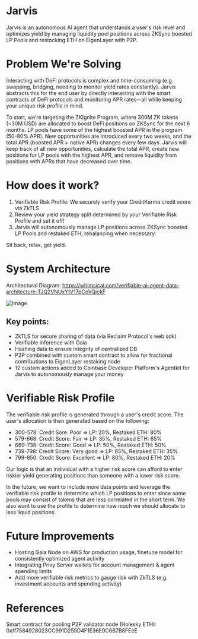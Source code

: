 # Jarvis
Jarvis is an autonomous AI agent that understands a user's risk level and optimizes yield by managing liquidity pool positions across ZKSync boosted LP Pools and restocking ETH on EigenLayer with P2P. 

# Problem We're Solving 
Interacting with DeFi protocols is complex and time-consuming (e.g. swapping, bridging, needing to monitor yield rates constantly). Jarvis abstracts this for the end user by directly interacting with the smart contracts of DeFi protocols and monitoring APR rates--all while keeping your unique risk profile in mind. 

To start, we're targeting the ZKIgnite Program, where 300M ZK tokens (~30M USD) are allocated to boost DeFi positions on ZKSync for the next 6 months. LP pools have some of the highest boosted APR in the program (50-80% APR). New opportunities are introduced every two weeks, and the total APR (boosted APR + native APR) changes every few days. Jarvis will keep track of all new opportunities, calculate the total APR, create new positions for LP pools with the highest APR, and remove liquidity from positions with APRs that have decreased over time. 

# How does it work?
1. Verifiable Risk Profile: We securely verify your CreditKarma credit score via ZkTLS 
2. Review your yield strategy split determined by your Verifiable Risk Profile and set it off!
3. Jarvis will autonomously manage LP positions across ZKSync boosted LP Pools and restaked ETH, rebalancing when necessary.

Sit back, relax, get yield.

# System Architecture
Architectural Diagram: https://whimsical.com/verifiable-ai-agent-data-architecture-TJQ2VNUxYtV17pCoVQjckF

![image](https://github.com/user-attachments/assets/159cc92b-5cf9-41bd-8061-e3a72a85f04e)


## Key points:
- ZkTLS for secure sharing of data (via Reclaim Protocol's web sdk)
- Verifiable inference with Gaia
- Hashing data to ensure integrity of centralized DB
- P2P combined with custom smart contract to allow for fractional contributions to EigenLayer restaking node
- 12 custom actions added to Coinbase Developer Platform's Agentkit for Jarvis to autonomously manage your money

# Verifiable Risk Profile
The verifiable risk profile is generated through a user's credit score. The user's allocation is then generated based on the following:  

- 300-578: Credit Sore: Poor => LP: 20%, Restaked ETH: 80%
- 579-668: Credit Score: Fair => LP: 35%, Restaked ETH: 65%
- 669-738: Credit Score: Good => LP: 50%, Restaked ETH: 50%
- 739-798: Credit Score: Very good => LP: 65%, Restaked ETH: 35%
- 799-850: Credit Score: Excellent => LP: 80%, Restaked ETH: 20%

Our logic is that an individual with a higher risk score can afford to enter riskier yield generating positions than someone with a lower risk score. 

In the future, we want to include more data points and leverage the verifiable risk profile to determine which LP positions to enter since some pools may consist of tokens that are less correlated in the short term. We also want to use the profile to determine how much we should allocate to less liquid positions. 

# Future Improvements
- Hosting Gaia Node on AWS for production usage, finetune model for consistently optimized agent activity
- Integrating Privy Server wallets for account management & agent spending limits 
- Add more verifiable risk metrics to gauge risk with ZkTLS (e.g. investment accounts and spending activity)


# References
Smart contract for pooling P2P validator node (Holesky ETH): 0xff7584928023CC991D255D4F1E36E9C6B7B8FEeE
